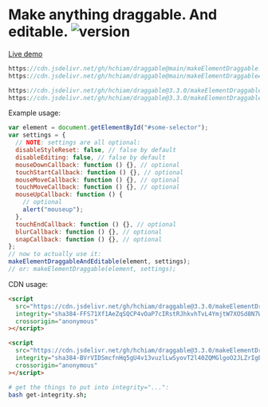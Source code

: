 # Make anything draggable. And editable. ![version](https://img.shields.io/github/release/hchiam/draggable?style=flat-square)

[Live demo](https://codepen.io/hchiam/pen/pobxgBo)

```js
https://cdn.jsdelivr.net/gh/hchiam/draggable@main/makeElementDraggable.js
https://cdn.jsdelivr.net/gh/hchiam/draggable@main/makeElementDraggableAndEditable.js
```

```js
https://cdn.jsdelivr.net/gh/hchiam/draggable@3.3.0/makeElementDraggable.js
https://cdn.jsdelivr.net/gh/hchiam/draggable@3.3.0/makeElementDraggableAndEditable.js
```

Example usage:

```js
var element = document.getElementById("#some-selector");
var settings = {
  // NOTE: settings are all optional:
  disableStyleReset: false, // false by default
  disableEditing: false, // false by default
  mouseDownCallback: function () {}, // optional
  touchStartCallback: function () {}, // optional
  mouseMoveCallback: function () {}, // optional
  touchMoveCallback: function () {}, // optional
  mouseUpCallback: function () {
    // optional
    alert("mouseup");
  },
  touchEndCallback: function () {}, // optional
  blurCallback: function () {}, // optional
  snapCallback: function () {}, // optional
};
// now to actually use it:
makeElementDraggableAndEditable(element, settings);
// or: makeElementDraggable(element, settings);
```

CDN usage:

```html
<script
  src="https://cdn.jsdelivr.net/gh/hchiam/draggable@3.3.0/makeElementDraggable.js"
  integrity="sha384-FFS71Xf1AeZqSQCP4vOaP7cIRstRJhkvhTvL4YmjtW7XOSd8N7WJFE4FPnjUqLen"
  crossorigin="anonymous"
></script>
```

```html
<script
  src="https://cdn.jsdelivr.net/gh/hchiam/draggable@3.3.0/makeElementDraggableAndEditable.js"
  integrity="sha384-BVrVIDSmcfnHq5gU4v13vuzlLwSyovT2l40ZQMGlgoO2JLZrIgBIioDG7tR4COwM"
  crossorigin="anonymous"
></script>
```

```bash
# get the things to put into integrity="...":
bash get-integrity.sh;
```
